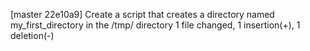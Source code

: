 [master 22e10a9] Create a script that creates a directory named my_first_directory in the /tmp/ directory
 1 file changed, 1 insertion(+), 1 deletion(-)
